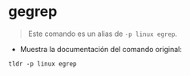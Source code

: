 # gegrep

> Este comando es un alias de `-p linux egrep`.

- Muestra la documentación del comando original:

`tldr -p linux egrep`
